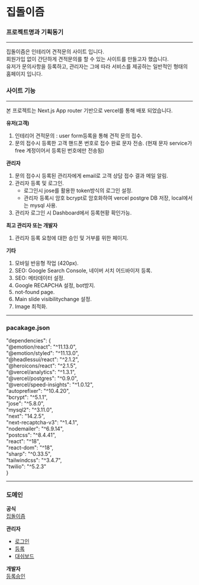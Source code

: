 # 집돌이즘
### 프로젝트명과 기획동기
------------
집돌이즘은 인테리어 견적문의 사이트 입니다.   
회원가입 없이 간단하게 견적문의를 할 수 있는 사이트를 만들고자 했습니다.   
유저가 문의사항을 등록하고, 관리자는 그에 따라 서비스를 제공하는 일반적인 형태의 홈페이지 입니다.   

### 사이트 기능
------------
본 프로젝트는 Next.js App router 기반으로 vercel를 통해 배포 되었습니다.   


**유저(고객)**
1. 인테리어 견적문의 : user form등록을 통해 견적 문의 접수.
2. 문의 접수시 등록한 고객 핸드폰 번호로 접수 완료 문자 전송. (현재 문자 service가 free 계정이어서 등록된 번호에만 전송됨)


**관리자**
1. 문의 접수시 등록된 관리자에게 email로 고객 상담 접수 결과 메일 알림.
2. 관리자 등록 및 로그인.
    - 로그인시 jose를 활용한 token방식의 로그인 설정.
    - 관리자 등록시 암호 bcrypt로 암호화하여 vercel postgre DB 저장, local에서는 mysql 사용.
3. 관리자 로그인 시 Dashboard에서 등록현황 확인가능.

 
**최고 관리자 또는 개발자**
1. 관리자 등록 요청에 대한 승인 및 거부를 위한 페이지.


**기타** 
1. 모바일 반응형 작업 (420px).
2. SEO: Google Search Console, 네이버 서치 어드바이저 등록.
3. SEO: 메타데이터 설정.
4. Google RECAPCHA 설정, bot방지.
5. not-found page.
6. Main slide visibilitychange 설정.
7. Image 최적화.


----------
### pacakage.json   
   
 "dependencies": {   
       "@emotion/react": "^11.13.0",   
       "@emotion/styled": "^11.13.0",   
       "@headlessui/react": "^2.1.2",   
       "@heroicons/react": "^2.1.5",   
       "@vercel/analytics": "^1.3.1",   
       "@vercel/postgres": "^0.9.0",   
       "@vercel/speed-insights": "^1.0.12",   
       "autoprefixer": "^10.4.20",   
       "bcrypt": "^5.1.1",   
       "jose": "^5.8.0",   
       "mysql2": "^3.11.0",   
       "next": "14.2.5",   
       "next-recaptcha-v3": "^1.4.1",   
       "nodemailer": "^6.9.14",   
       "postcss": "^8.4.41",   
       "react": "^18",   
       "react-dom": "^18",   
       "sharp": "^0.33.5",   
       "tailwindcss": "^3.4.7",   
       "twilio": "^5.2.3"   
  }

----------
### 도메인   

**공식**   
[집돌이즘](zipdorism.store)   

**관리자**  
  - [로그인](zipdorism.store/admin/login)   
  - [등록](zipdorism.store/adimin/signup)   
  - [대쉬보드](zipdorism.store/admin/dashboard)   

**개발자**   
[등록승인](zipdorism.store/developer)   
